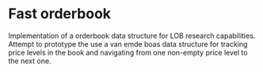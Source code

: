 # Fast orderbook 
Implementation of a orderbook data structure for LOB research capabilities. Attempt to prototype the use a van emde boas data structure for tracking price levels in the book and navigating from one non-empty price level to the next one.
